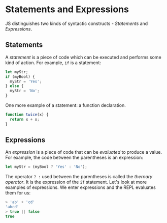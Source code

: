 # Statements and Expressions

JS distinguishes two kinds of syntactic constructs - _Statements_ and _Expressions_.

## Statements

A _statement_ is a piece of code which can be executed and performs some kind of action. 
For example, `if` is a statement:

```js
let myStr;
if (myBool) {
  myStr = 'Yes';
} else {
  myStr = 'No';
}
``` 

One more example of a statement: a function declaration.

```js
function twice(x) {
  return x + x;
}
```

## Expressions

An _expression_ is a piece of code that can be _evaluated_ to produce a value. For example, the code 
between the parentheses is an expression:

```js
let myStr = (myBool ? 'Yes' : 'No');
```

The operator ` ? : ` used between the parentheses is called the _thernary operator_. It is the expression of the `if` statement. 
Let's look at more examples of expressions. We enter expressions and the REPL evaluates them for us:

```js
> 'ab' + 'cd'
'abcd'
> true || false
true
```

